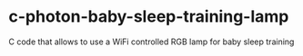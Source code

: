 # c-photon-baby-sleep-training-lamp
C code that allows to use a WiFi controlled RGB lamp for baby sleep training
